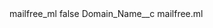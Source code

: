 <?xml version="1.0" encoding="UTF-8"?>
<CustomMetadata xmlns="http://soap.sforce.com/2006/04/metadata" xmlns:xsi="http://www.w3.org/2001/XMLSchema-instance" xmlns:xsd="http://www.w3.org/2001/XMLSchema">
    <label>mailfree_ml</label>
    <protected>false</protected>
    <values>
        <field>Domain_Name__c</field>
        <value xsi:type="xsd:string">mailfree.ml</value>
    </values>
</CustomMetadata>
